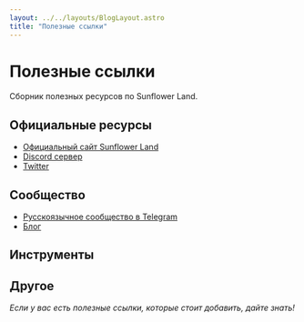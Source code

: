 ```yaml
---
layout: ../../layouts/BlogLayout.astro
title: "Полезные ссылки"
---
```


# Полезные ссылки

Сборник полезных ресурсов по Sunflower Land.

## Официальные ресурсы

- [Официальный сайт Sunflower Land](https://sunflower-land.com)
- [Discord сервер](https://discord.gg/sunflowerland)
- [Twitter](https://twitter.com/0xsunflowerland)

## Сообщество

- [Русскоязычное сообщество в Telegram](https://t.me/URGSFL)
- [Блог](https://teletype.in/@urg)

## Инструменты



## Другое

*Если у вас есть полезные ссылки, которые стоит добавить, дайте знать!*